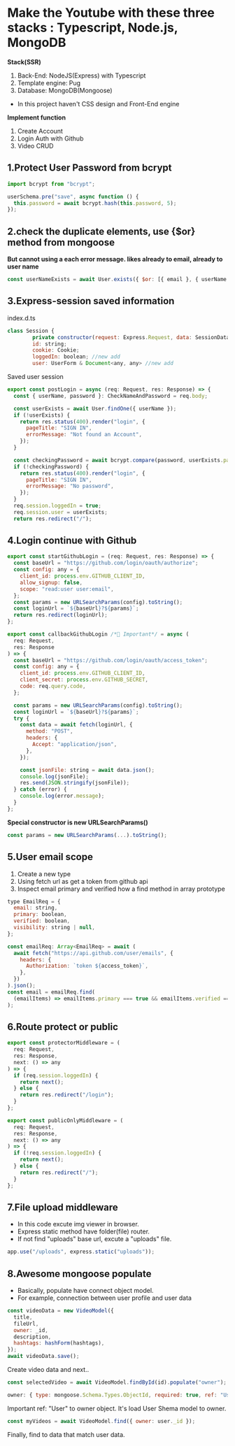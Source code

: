 # Make the Youtube with these three stacks : Typescript, Node.js, MongoDB

**Stack(SSR)**

1. Back-End: NodeJS(Express) with Typescript
2. Template engine: Pug
3. Database: MongoDB(Mongoose)

- In this project haven't CSS design and Front-End engine

**Implement function**

1. Create Account
2. Login Auth with Github
3. Video CRUD

## 1.Protect User Password from bcrypt

```javascript
import bcrypt from "bcrypt";

userSchema.pre("save", async function () {
  this.password = await bcrypt.hash(this.password, 5);
});
```

## 2.check the duplicate elements, use {$or} method from mongoose

**But cannot using a each error message.
likes already to email, already to user name**

```javascript
const userNameExists = await User.exists({ $or: [{ email }, { userName }] });
```

## 3.Express-session saved information

index.d.ts

```javascript
class Session {
        private constructor(request: Express.Request, data: SessionData);
        id: string;
        cookie: Cookie;
        loggedIn: boolean; //new add
        user: UserForm & Document<any, any> //new add
```

Saved user session

```javascript
export const postLogin = async (req: Request, res: Response) => {
  const { userName, password }: CheckNameAndPassword = req.body;

  const userExists = await User.findOne({ userName });
  if (!userExists) {
    return res.status(400).render("login", {
      pageTitle: "SIGN IN",
      errorMessage: "Not found an Account",
    });
  }

  const checkingPassword = await bcrypt.compare(password, userExists.password);
  if (!checkingPassword) {
    return res.status(400).render("login", {
      pageTitle: "SIGN IN",
      errorMessage: "No password",
    });
  }
  req.session.loggedIn = true;
  req.session.user = userExists;
  return res.redirect("/");
```

## 4.Login continue with Github

```javascript
export const startGithubLogin = (req: Request, res: Response) => {
  const baseUrl = "https://github.com/login/oauth/authorize";
  const config: any = {
    client_id: process.env.GITHUB_CLIENT_ID,
    allow_signup: false,
    scope: "read:user user:email",
  };
  const params = new URLSearchParams(config).toString();
  const loginUrl = `${baseUrl}?${params}`;
  return res.redirect(loginUrl);
};

export const callbackGithubLogin /*🌟 Important*/ = async (
  req: Request,
  res: Response
) => {
  const baseUrl = "https://github.com/login/oauth/access_token";
  const config: any = {
    client_id: process.env.GITHUB_CLIENT_ID,
    client_secret: process.env.GITHUB_SECRET,
    code: req.query.code,
  };

  const params = new URLSearchParams(config).toString();
  const loginUrl = `${baseUrl}?${params}`;
  try {
    const data = await fetch(loginUrl, {
      method: "POST",
      headers: {
        Accept: "application/json",
      },
    });

    const jsonFile: string = await data.json();
    console.log(jsonFile);
    res.send(JSON.stringify(jsonFile));
  } catch (error) {
    console.log(error.message);
  }
};
```

**Special constructor is new URLSearchParams()**

```javascript
const params = new URLSearchParams(...).toString();
```

## 5.User email scope

1. Create a new type
2. Using fetch url as get a token from github api
3. Inspect email primary and verified how a find method in array prototype

```javascript
type EmailReq = {
  email: string,
  primary: boolean,
  verified: boolean,
  visibility: string | null,
};

const emailReq: Array<EmailReq> = await (
  await fetch("https://api.github.com/user/emails", {
    headers: {
      Authorization: `token ${access_token}`,
    },
  })
).json();
const email = emailReq.find(
  (emailItems) => emailItems.primary === true && emailItems.verified === true
);
```

## 6.Route protect or public

```javascript
export const protectorMiddleware = (
  req: Request,
  res: Response,
  next: () => any
) => {
  if (req.session.loggedIn) {
    return next();
  } else {
    return res.redirect("/login");
  }
};

export const publicOnlyMiddleware = (
  req: Request,
  res: Response,
  next: () => any
) => {
  if (!req.session.loggedIn) {
    return next();
  } else {
    return res.redirect("/");
  }
};
```

## 7.File upload middleware

- In this code excute img viewer in browser.
- Express static method have folder(file) router.
- If not find "uploads" base url, excute a "uploads" file.

```javascript
app.use("/uploads", express.static("uploads"));
```

## 8.Awesome mongoose populate

- Basically, populate have connect object model.
- For example, connection between user profile and user data

```javascript
const videoData = new VideoModel({
  title,
  fileUrl,
  owner: _id,
  description,
  hashtags: hashForm(hashtags),
});
await videoData.save();
```

Create video data and next..

```javascript
const selectedVideo = await VideoModel.findById(id).populate("owner");
```

```javascript
owner: { type: mongoose.Schema.Types.ObjectId, required: true, ref: "User" }
```

Important ref: "User" to owner object. It's load User Shema model to owner.

```javascript
const myVideos = await VideoModel.find({ owner: user._id });
```

Finally, find to data that match user data.

